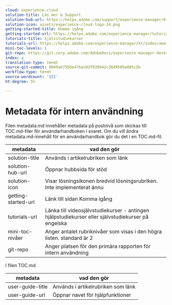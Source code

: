```yaml
---
cloud: experience-cloud
solution-title: Läs mer & Support
solution-hub-url: https://helpx.adobe.com/support/experience-manager/6-5.html
solution-icon: assets/experience-cloud-logo-24.png
getting-started-title: Komma igång
getting-started-url: https://helpx.adobe.com/experience-manager/tutorials.html
tutorials-title: Självstudiekurser
tutorials-url: https://helpx.adobe.com/experience-manager/kt/index/aem-6-5-videos.html
mini-toc-levels: 1
git-repo: https://git.corp.adobe.com/AdobeDocs/experience-manager-desktop-app.sv-SE
index: y
translation-type: tm+mt
source-git-commit: 0049a67503e476ac03f039942c3849509a085c5b
workflow-type: tm+mt
source-wordcount: '151'
ht-degree: 5%

---
```



# Metadata för intern användning

Filen metadata.md innehåller metadata på postnivå som skickas till TOC.md-filer för användarhandboken i svaret. Om du vill ändra metadata.md-innehåll för en användarhandbok gör du det i en TOC.md-fil.

| metadata | vad den gör |
|--- |--- |
| solution-title | Används i artikelrubriken som länk |
| solution-hub-url | Öppnar hubbsida för stöd |
| solution-icon | Visar lösningsikonen bredvid lösningsrubriken. Inte implementerat ännu |
| getting-started-url | Länk till sidan Komma igång |
| tutorials-url | Länka till videosjälvstudiekurser - antingen hjälpstudiekurser eller självstudiekurser på engelska |
| mini-toc-nivåer | Anger antalet rubriknivåer som visas i den högra listen. standard är 2 |
| git-repo | Anger platsen för den primära rapporten för intern användning |

I filen TOC.md

| metadata | vad den gör |
|--- |--- |
| user-guide-title | Används i artikelrubriken som länk |
| user-guide-url | Öppnar navet för hjälpfunktioner |
